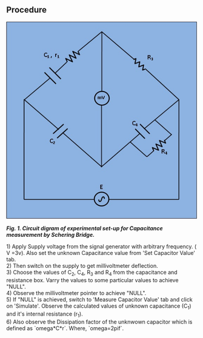 ## Procedure


<p align="center">

 ![Rm501 Figure](images/schering.jpg)

***Fig. 1. Circuit digram of experimental set-up for Capacitance measurement by Schering Bridge.***
</p>
1)  Apply Supply voltage from the signal generator with arbitrary frequency. ( V =3v). Also set the unknown Capacitance value from 'Set Capacitor Value' tab.
 </br>
2)  Then switch on the supply to get millivoltmeter deflection.
 </br>
3)  Choose the values of   C<sub>2</sub>, C<sub>4</sub>, R<sub>3</sub> and R<sub>4</sub> from the capacitance and resistance box. Varry the values to some particular values to achieve "NULL".
 </br>
4) Observe the millivoltmeter pointer to achieve "NULL".
 </br>
5) If "NULL" is achieved, switch to 'Measure Capacitor Value' tab and click on 'Simulate'. Observe the calculated values of unknown capacitance (C<sub>1</sub>) and it's internal resistance (r<sub>1</sub>).
 </br>
6) Also observe the Dissipation factor of the unknwown capacitor which is defined as `omega*C*r`.   Where, `omega=2pif`.
